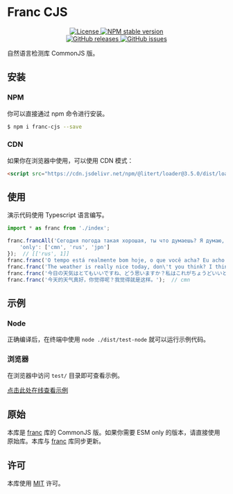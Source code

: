 # Franc CJS

<p align="center">
    <a href="https://github.com/maiyun/franc-cjs/blob/master/LICENSE">
        <img alt="License" src="https://img.shields.io/github/license/maiyun/franc-cjs?color=blue" />
    </a>
    <a href="https://www.npmjs.com/package/franc-cjs">
        <img alt="NPM stable version" src="https://img.shields.io/npm/v/franc-cjs?color=brightgreen&logo=npm" />
    </a><br>
    <a href="https://github.com/maiyun/franc-cjs/releases">
        <img alt="GitHub releases" src="https://img.shields.io/github/v/release/maiyun/franc-cjs?color=brightgreen&logo=github" />
    </a>
    <a href="https://github.com/maiyun/franc-cjs/issues">
        <img alt="GitHub issues" src="https://img.shields.io/github/issues/maiyun/franc-cjs?color=blue&logo=github" />
    </a>
</p>

自然语言检测库 CommonJS 版。

## 安装

### NPM

你可以直接通过 npm 命令进行安装。

```sh
$ npm i franc-cjs --save
```

### CDN

如果你在浏览器中使用，可以使用 CDN 模式：

```html
<script src="https://cdn.jsdelivr.net/npm/@litert/loader@3.5.0/dist/loader.min.js?path=index&npm={'franc-cjs':'6.1.0'}"></script>
```

## 使用

演示代码使用 Typescript 语言编写。

```typescript
import * as franc from './index';

franc.francAll('Сегодня погода такая хорошая, ты что думаешь? Я думаю, что просто так.', {
    'only': ['cmn', 'rus', 'jpn']
});  // [['rus', 1]]
franc.franc('O tempo está realmente bom hoje, o que você acha? Eu acho que é isso.');  // por
franc.franc('The weather is really nice today, don\'t you think? I think it\'s just perfect.');  // eng
franc.franc('今日の天気はとてもいいですね、どう思いますか？私はこれがちょうどいいと思います。');  // jpn
franc.franc('今天的天气真好，你觉得呢？我觉得就是这样。');  // cmn
```

## 示例

### Node

正确编译后，在终端中使用 `node ./dist/test-node` 就可以运行示例代码。

### 浏览器

在浏览器中访问 `test/` 目录即可查看示例。

[点击此处在线查看示例](https://maiyun.github.io/franc-cjs/test/)

## 原始

本库是 [franc](https://github.com/wooorm/franc) 库的 CommonJS 版。如果你需要 ESM only 的版本，请直接使用原始库。本库与 [franc](https://github.com/wooorm/franc) 库同步更新。

## 许可

本库使用 [MIT](../LICENSE) 许可。